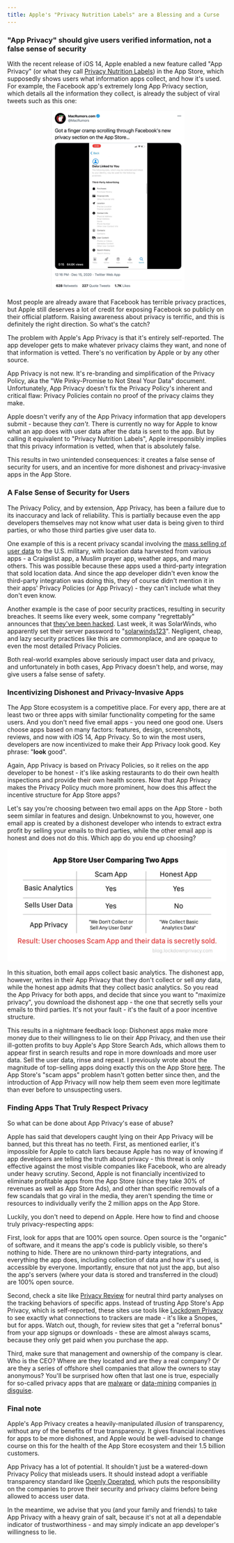 ```yaml
---
title: Apple's "Privacy Nutrition Labels" are a Blessing and a Curse
---
```


### "App Privacy" should give users verified information, not a false sense of security
<!--more-->

With the recent release of iOS 14, Apple enabled a new feature called "App Privacy" (or what they call [Privacy Nutrition Labels](https://www.seattletimes.com/business/technology/new-from-apple-at-wwdc-hand-washing-alerts-iphone-widgets-and-privacy-nutrition-labels/)) in the App Store, which supposedly shows users what information apps collect, and how it's used. For example, the Facebook app's extremely long App Privacy section, which details all the information they collect, is already the subject of viral tweets such as this one:

![MacRumors tweet about Facebook app privacy - finger cramping from scrolling so much](/assets/images/macrumortweet.jpg)

Most people are already aware that Facebook has terrible privacy practices, but Apple still deserves a lot of credit for exposing Facebook so publicly on their official platform. Raising awareness about privacy is terrific, and this is definitely the right direction. So what's the catch?

The problem with Apple's App Privacy is that it's entirely self-reported. The app developer gets to make whatever privacy claims they want, and none of that information is vetted. There's no verification by Apple or by any other source.

App Privacy is not new. It's re-branding and simplification of the Privacy Policy, aka the "We Pinky-Promise to Not Steal Your Data" document. Unfortunately, App Privacy doesn't fix the Privacy Policy's inherent and critical flaw: Privacy Policies contain no proof of the privacy claims they make.

Apple doesn't verify any of the App Privacy information that app developers submit - because they *can't*. There is currently no way for Apple to know what an app does with user data after the data is sent to the app. But by calling it equivalent to "Privacy Nutrition Labels", Apple irresponsibly implies that this privacy information is vetted, when that is absolutely false.

This results in two unintended consequences: it creates a false sense of security for users, and an incentive for more dishonest and privacy-invasive apps in the App Store.
### A False Sense of Security for Users
The Privacy Policy, and by extension, App Privacy, has been a failure due to its inaccuracy and lack of reliability. This is partially because even the app developers themselves may not know what user data is being given to third parties, or who those third parties give user data to.

One example of this is a recent privacy scandal involving the [mass selling of user data](https://9to5mac.com/2020/11/20/us-military-buys-location-data-from-muslim-prayer-app-and-more/) to the U.S. military, with location data harvested from various apps - a Craigslist app, a Muslim prayer app, weather apps, and many others. This was possible because these apps used a third-party integration that sold location data. And since the app developer didn't even know the third-party integration was doing this, they of course didn't mention it in their apps' Privacy Policies (or App Privacy) - they can't include what they don't even know.

Another example is the case of poor security practices, resulting in security breaches. It seems like every week, some company "regrettably" announces that [they've been hacked](https://haveibeenpwned.com/PwnedWebsites). Last week, it was SolarWinds, who apparently set their server password to "[solarwinds123](https://www.reuters.com/article/global-cyber-solarwinds/hackers-at-center-of-sprawling-spy-campaign-turned-solarwinds-dominance-against-it-idUSKBN28P2N8)". Negligent, cheap, and lazy security practices like this are commonplace, and are opaque to even the most detailed Privacy Policies.

Both real-world examples above seriously impact user data and privacy, and unfortunately in both cases, App Privacy doesn't help, and worse, may give users a false sense of safety.
### Incentivizing Dishonest and Privacy-Invasive Apps
The App Store ecosystem is a competitive place. For every app, there are at least two or three apps with similar functionality competing for the same users. And you don't need five email apps - you need one good one. Users choose apps based on many factors: features, design, screenshots, reviews, and now with iOS 14, App Privacy. So to win the most users, developers are now incentivized to make their App Privacy look good. Key phrase: "**look** good".

Again, App Privacy is based on Privacy Policies, so it relies on the app developer to be honest - it's like asking restaurants to do their own health inspections and provide their own health scores. Now that App Privacy makes the Privacy Policy much more prominent, how does this affect the incentive structure for App Store apps?

Let's say you're choosing between two email apps on the App Store - both seem similar in features and design. Unbeknownst to you, however, one email app is created by a dishonest developer who intends to extract extra profit by selling your emails to third parties, while the other email app is honest and does not do this. Which app do you end up choosing?

![A table showing the incentive structure that Apple has created with App Privacy.](/assets/images/scamapp.jpg)

In this situation, both email apps collect basic analytics. The dishonest app, however, writes in their App Privacy that they don't collect or sell *any* data, while the honest app admits that they collect basic analytics. So you read the App Privacy for both apps, and decide that since you want to "maximize privacy", you download the dishonest app - the one that secretly sells your emails to third parties. It's not your fault - it's the fault of a poor incentive structure.

This results in a nightmare feedback loop: Dishonest apps make more money due to their willingness to lie on their App Privacy, and then use their ill-gotten profits to buy Apple's App Store Search Ads, which allows them to appear first in search results and rope in more downloads and more user data. Sell the user data, rinse and repeat. I previously wrote about the magnitude of top-selling apps doing exactly this on the App Store [here](/2020/11/25/how-to-make-80000.html). The App Store's "scam apps" problem hasn't gotten better since then, and the introduction of App Privacy will now help them seem even more legitimate than ever before to unsuspecting users.

### Finding Apps That Truly Respect Privacy
So what can be done about App Privacy's ease of abuse?

Apple has said that developers caught lying on their App Privacy will be banned, but this threat has no teeth. First, as mentioned earlier, it's impossible for Apple to catch liars because Apple has no way of knowing if app developers are telling the truth about privacy - this threat is only effective against the most visible companies like Facebook, who are already under heavy scrutiny. Second, Apple is not financially incentivized to eliminate profitable apps from the App Store (since they take 30% of revenues as well as App Store Ads), and other than specific removals of a few scandals that go viral in the media, they aren't spending the time or resources to individually verify the 2 million apps on the App Store.

Luckily, you don't need to depend on Apple. Here how to find and choose truly privacy-respecting apps:

First, look for apps that are 100% open source. Open source is the "organic" of software, and it means the app's code is publicly visible, so there's nothing to hide. There are no unknown third-party integrations, and everything the app does, including collection of data and how it's used, is accessible by everyone. Importantly, ensure that not just the app, but also the app's servers (where your data is stored and transferred in the cloud) are 100% open source.

Second, check a site like [Privacy Review](https://privacyreview.co) for neutral third party analyses on the tracking behaviors of specific apps. Instead of trusting App Store's App Privacy, which is self-reported, these sites use tools like [Lockdown Privacy](https://lockdownprivacy.com) to see exactly what connections to trackers are made - it's like a Snopes, but for apps. Watch out, though, for review sites that get a "referral bonus" from your app signups or downloads - these are almost always scams, because they only get paid when you purchase the app.

Third, make sure that management and ownership of the company is clear. Who is the CEO? Where are they located and are they a real company? Or are they a series of offshore shell companies that allow the owners to stay anonymous? You'll be surprised how often that last one is true, especially for so-called privacy apps that are [malware](https://www.techspot.com/news/60828-popular-free-vpn-service-hola-dodgy.html) or [data-mining](https://9to5mac.com/2017/08/07/hotspot-shield-snooping-on-users-vpn/) companies [in disguise](https://techcrunch.com/2020/12/16/australia-sues-facebook-over-its-use-of-onavo-to-snoop/).

### Final note

Apple's App Privacy creates a heavily-manipulated *illusion* of transparency, without any of the benefits of true transparency. It gives financial incentives for apps to be more dishonest, and Apple would be well-advised to change course on this for the health of the App Store ecosystem and their 1.5 billion customers.

App Privacy has a lot of potential. It shouldn't just be a watered-down Privacy Policy that misleads users. It should instead adopt a verifiable transparency standard like [Openly Operated](https://openlyoperated.org), which puts the responsibility on the companies to prove their security and privacy claims before being allowed to access user data.

In the meantime, we advise that you (and your family and friends) to take App Privacy with a heavy grain of salt, because it's not at all a dependable indicator of trustworthiness - and may simply indicate an app developer's willingness to lie.

